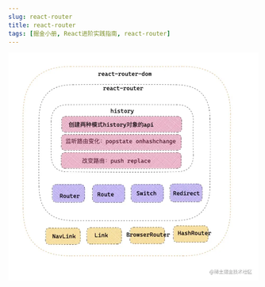 ```yaml
---
slug: react-router
title: react-router
tags: [掘金小册, React进阶实践指南, react-router]
---
```


![history、react-router、react-router-dom之间的关系](/img/React进阶实践指南/7ff05efcf1d04fefaa4c2b94d09827bd_tplv-k3u1fbpfcp-zoom-in-crop-mark_3024_0_0_0.png)
